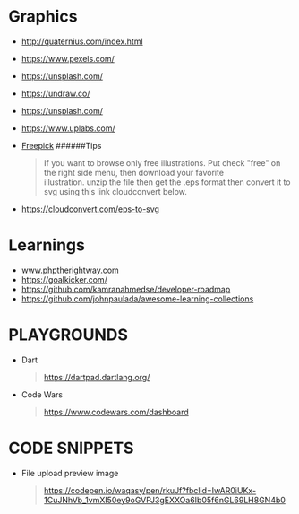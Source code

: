 # Graphics
 
 - http://quaternius.com/index.html
 
 - https://www.pexels.com/
 
 - https://unsplash.com/
 
 - https://undraw.co/
 
 - https://unsplash.com/
 
 - https://www.uplabs.com/
 
 - [Freepick](https://www.freepik.com/)
    ######Tips
    > If you want to browse only free illustrations. Put check "free" on the right side menu, then download your favorite      
      illustration. unzip the  file then get the .eps format then convert it to svg using this link cloudconvert below.
      
 - https://cloudconvert.com/eps-to-svg

# Learnings
 
 - www.phptherightway.com
 - https://goalkicker.com/
 - https://github.com/kamranahmedse/developer-roadmap
 - https://github.com/johnpaulada/awesome-learning-collections

# PLAYGROUNDS

 - Dart
   > https://dartpad.dartlang.org/
 
 - Code Wars
   > https://www.codewars.com/dashboard
   
# CODE SNIPPETS
 
  - File upload preview image
    > https://codepen.io/waqasy/pen/rkuJf?fbclid=IwAR0iUKx-1CuJNhVb_1vmXI50ey9oGVPJ3gEXXOa6Ib05f6nGL69LH8GN4b0
